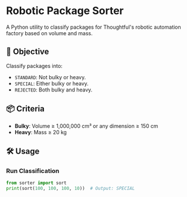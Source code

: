 # Robotic Package Sorter

A Python utility to classify packages for Thoughtful's robotic automation factory based on volume and mass.

## 🚀 Objective

Classify packages into:
- `STANDARD`: Not bulky or heavy.
- `SPECIAL`: Either bulky or heavy.
- `REJECTED`: Both bulky and heavy.

## 📦 Criteria

- **Bulky**: Volume ≥ 1,000,000 cm³ or any dimension ≥ 150 cm
- **Heavy**: Mass ≥ 20 kg

## 🛠 Usage

### Run Classification
```python
from sorter import sort
print(sort(100, 100, 100, 10))  # Output: SPECIAL
